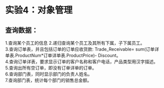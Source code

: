 # 实验4：对象管理<br>
## 查询数据：<br>
1.查询某个员工的信息 2.递归查询某个员工及其所有下属，子下属员工。<br>
3.查询订单表，并且包括订单的订单应收货款: Trade_Receivable= sum(订单详单表.ProductNum*订单详单表.ProductPrice)- Discount。<br>
4.查询订单详表，要求显示订单的客户名称和客户电话，产品类型用汉字描述。<br>
5.查询出所有空订单，即没有订单详单的订单。<br>
6.查询部门表，同时显示部门的负责人姓名。<br>
7.查询部门表，统计每个部门的销售总金额。<br>
